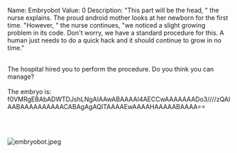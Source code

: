 Name: Embryobot
Value: 0
Description: "This part will be the head, " the nurse explains. The proud android mother looks at her newborn for the first time. "However, " the nurse continues, "we noticed a slight growing problem in its code. Don't worry, we have a standard procedure for this. A human just needs to do a quick hack and it should continue to grow in no time." 
<br><br>

The hospital hired you to perform the procedure. Do you think you can manage? 
<br><br>
The embryo is:
<br>f0VMRgEBAbADWTDJshLNgAIAAwABAAAAI4AECCwAAAAAAADo3////zQAIAABAAAAAAAAAACABAgAgAQITAAAAEwAAAAHAAAAABAAAA==
	
<br><br>

![embryobot.jpeg](/files/a1586ae4d8dc0b853363517e774c0ed5/embryobot.jpeg)

